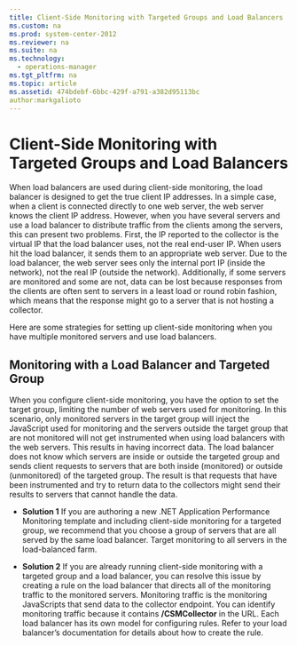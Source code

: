 ```yaml
---
title: Client-Side Monitoring with Targeted Groups and Load Balancers
ms.custom: na
ms.prod: system-center-2012
ms.reviewer: na
ms.suite: na
ms.technology: 
  - operations-manager
ms.tgt_pltfrm: na
ms.topic: article
ms.assetid: 474bdebf-6bbc-429f-a791-a382d95113bc
author:markgalioto
---
```

# Client-Side Monitoring with Targeted Groups and Load Balancers
When load balancers are used during client\-side monitoring, the load balancer is designed to get the true client IP addresses. In a simple case, when a client is connected directly to one web server, the web server knows the client IP address. However, when you have several servers and use a load balancer to distribute traffic from the clients among the servers, this can present two problems. First, the IP reported to the collector is the virtual IP that the load balancer uses, not the real end\-user IP. When users hit the load balancer, it sends them to an appropriate web server. Due to the load balancer, the web server sees only the internal port IP \(inside the network\), not the real IP \(outside the network\). Additionally, if some servers are monitored and some are not, data can be lost because responses from the clients are often sent to servers in a least load or round robin fashion, which means that the response might go to a server that is not hosting a collector.  
  
Here are some strategies for setting up client\-side monitoring when you have multiple monitored servers and use load balancers.  
  
## Monitoring with a Load Balancer and Targeted Group  
When you configure client\-side monitoring, you have the option to set the target group, limiting the number of web servers used for monitoring. In this scenario, only monitored servers in the target group will inject the JavaScript used for monitoring and the servers outside the target group that are not monitored will not get instrumented when using load balancers with the web servers. This results in having incorrect data. The load balancer does not know which servers are inside or outside the targeted group and sends client requests to servers that are both inside \(monitored\) or outside \(unmonitored\) of the targeted group. The result is that requests that have been instrumented and try to return data to the collectors might send their results to servers that cannot handle the data.  
  
-   **Solution 1** If you are authoring a new .NET Application Performance Monitoring template and including client\-side monitoring for a targeted group, we recommend that you choose a group of servers that are all served by the same load balancer. Target monitoring to all servers in the load\-balanced farm.  
  
-   **Solution 2** If you are already running client\-side monitoring with a targeted group and a load balancer, you can resolve this issue by creating a rule on the load balancer that directs all of the monitoring traffic to the monitored servers. Monitoring traffic is the monitoring JavaScripts that send data to the collector endpoint. You can identify monitoring traffic because it contains **\/CSMCollector** in the URL. Each load balancer has its own model for configuring rules. Refer to your load balancer’s documentation for details about how to create the rule.  
  
